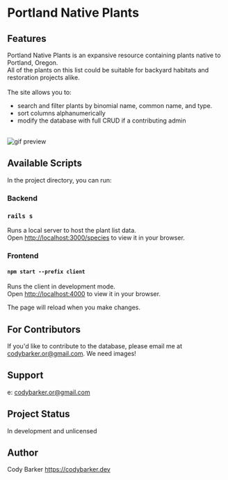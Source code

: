 # Portland Native Plants

## Features

Portland Native Plants is an expansive resource containing plants native to Portland, Oregon.\
All of the plants on this list could be suitable for backyard habitats and restoration projects alike.<br><br>
The site allows you to:<br>

- search and filter plants by binomial name, common name, and type.
- sort columns alphanumerically
- modify the database with full CRUD if a contributing admin
<br>

<img src="public/portland_native_plants_preview.gif" alt="gif preview"/>

## Available Scripts

In the project directory, you can run:

### Backend
### `rails s`

Runs a local server to host the plant list data.\
Open [http://localhost:3000/species](http://localhost:3000/species) to view it in your browser.

### Frontend
#### `npm start --prefix client`

Runs the client in development mode.\
Open [http://localhost:4000](http://localhost:4000) to view it in your browser.

The page will reload when you make changes.

## For Contributors
If you'd like to contribute to the database, please email me at codybarker.or@gmail.com. We need images!

##  Support
e: codybarker.or@gmail.com

## Project Status
In development and unlicensed

## Author
Cody Barker
https://codybarker.dev



